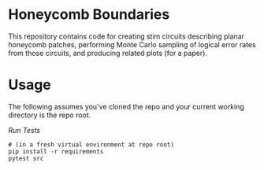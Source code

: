 Honeycomb Boundaries
====================

This repository contains code for creating stim circuits describing planar honeycomb patches,
performing Monte Carlo sampling of logical error rates from those circuits,
and producing related plots (for a paper).

Usage
=====

The following assumes you've cloned the repo and your current working directory is the repo root.

*Run Tests*

```
# (in a fresh virtual environment at repo root)
pip install -r requirements
pytest src
```
